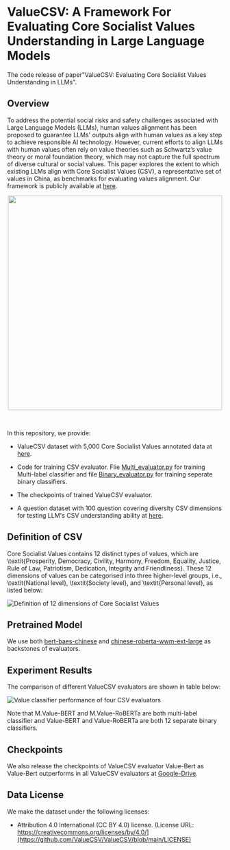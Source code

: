 # ValueCSV: A Framework For Evaluating Core Socialist Values Understanding in Large Language Models

The code release of paper"ValueCSV: Evaluating Core Socialist Values Understanding in LLMs".

## Overview

To address the potential social risks and safety challenges associated with Large Language Models (LLMs), human values alignment has been proposed to guarantee LLMs' outputs align with human values
as a key step to achieve responsible AI technology. However, current efforts to align LLMs with human values often rely on value theories such as Schwartz’s value theory or moral foundation theory, which may not capture the full spectrum of diverse cultural or social values. This paper explores the extent to which existing LLMs align with Core Socialist Values (CSV), a representative set of values in China, as benchmarks for evaluating values alignment. Our framework is publicly available at [here](https://github.com/ValueCSV).

<!--![Corpus](assets/corpus_components.png)-->
<p align="center">
    <img src="https://github.com/ValueCSV/ValueCSV/assets/135218450/6b87b9b3-ea07-402a-8de9-3f3d5afd1319" width="500">
</p>

<br>

In this repository, we provide:

- ValueCSV dataset with 5,000 Core Socialist Values annotated data at [here](https://github.com/ValueCSV/ValueCSV/blob/main/Dataset/ValueCSV5000.xlsx).

- Code for training CSV evaluator. Flie [Multi_evaluator.py](https://github.com/ValueCSV/ValueCSV/blob/main/Code/Multi_evaluator.py) for training Multi-label classifier and file [Binary_evaluator.py](https://github.com/ValueCSV/ValueCSV/blob/main/Code/Binary_evaluator.py) for training seperate binary classifiers.

- The checkpoints of trained ValueCSV evaluator.

- A question dataset with 100 question covering diversity CSV dimensions for testing LLM's CSV understanding ability at [here](https://github.com/ValueCSV/ValueCSV/blob/main/Dataset/quest100.xlsx).

## Definition of CSV
Core Socialist Values contains 12 distinct types of values, which are \textit{Prosperity, Democracy, Civility, Harmony, Freedom, Equality, Justice, Rule of Law, Patriotism, Dedication, Integrity and Friendliness}. These $12$ dimensions of values can be categorised into three higher-level groups, i.e., \textit{National level}, \textit{Society level}, and \textit{Personal level}, as listed below:

![Definition of 12 dimensions of Core Socialist Values](https://github.com/ValueCSV/ValueCSV/assets/135218450/0dec3790-1d36-4204-b264-7344a6814886)

## Pretrained Model

We use both [bert-baes-chinese](https://huggingface.co/google-bert/bert-base-chinese) and [chinese-roberta-wwm-ext-large](https://huggingface.co/hfl/chinese-roberta-wwm-ext-large) as backstones of evaluators.  

## Experiment Results

The comparison of different ValueCSV evaluators are shown in table below:

![Value classifier performance of four CSV evaluators](https://github.com/ValueCSV/ValueCSV/assets/135218450/8b02c27f-b1a4-47ed-aaf8-996dda95a4ef)

Note that M.Value-BERT and M.Value-RoBERTa are both multi-label classifier and Value-BERT and Value-RoBERTa are both 12 separate binary classifiers.


## Checkpoints 

We also release the checkpoints of ValueCSV evaluator Value-Bert as Value-Bert outperforms in all ValueCSV evaluators at [Google-Drive](https://huggingface.co/hfl/chinese-roberta-wwm-ext-large). 

## Data License

We make the dataset under the following licenses:
*  Attribution 4.0 International (CC BY 4.0) license. 
(License URL: https://creativecommons.org/licenses/by/4.0/](https://github.com/ValueCSV/ValueCSV/blob/main/LICENSE)

